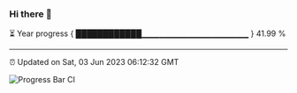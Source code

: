 ### Hi there 👋

⏳ Year progress { ████████████▁▁▁▁▁▁▁▁▁▁▁▁▁▁▁▁▁▁ } 41.99 %

---

⏰ Updated on Sat, 03 Jun 2023 06:12:32 GMT

![Progress Bar CI](https://github.com/liununu/liununu/workflows/Progress%20Bar%20CI/badge.svg)
